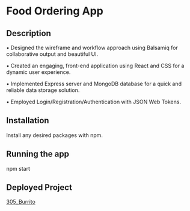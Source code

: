 # Food Ordering App

## Description

• Designed the wireframe and workflow approach using Balsamiq for collaborative output and beautiful UI.

• Created an engaging, front-end application using React and CSS for a dynamic user experience.

• Implemented Express server and MongoDB database for a quick and reliable data storage solution.

• Employed Login/Registration/Authentication with JSON Web Tokens.

## Installation

Install any desired packages with npm.

## Running the app

npm start

## Deployed Project

[305_Burrito](http://34.224.91.149/)
